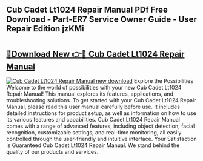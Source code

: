 ## Cub Cadet Lt1024 Repair Manual PDf Free Download - Part-ER7 Service Owner Guide - User Repair Edition jzKMi

# <h2><a href="http://bc76196.oget.top/?id=Cub+Cadet+Lt1024+Repair+Manual">🔗Download New 👉🔴 Cub Cadet Lt1024 Repair Manual</a></h2>

[![Cub Cadet Lt1024 Repair Manual new download](https://i.imgur.com/5g1atiW.png)](http://bc76196.oget.top/?id=Cub+Cadet+Lt1024+Repair+Manual)
Explore the Possibilities Welcome to the world of possibilities with your new Cub Cadet Lt1024 Repair Manual! This manual explores its features, applications, and troubleshooting solutions. To get started with your Cub Cadet Lt1024 Repair Manual, please read this user manual carefully before use. It includes detailed instructions for product setup, as well as information on how to use its various features and capabilities. Cub Cadet Lt1024 Repair Manual comes with a range of advanced features, including object detection, facial recognition, customizable settings, and real-time monitoring, all easily controlled through the user-friendly and intuitive interface. Your Satisfaction is Guaranteed Cub Cadet Lt1024 Repair Manual. We stand behind the quality of our products and services.
